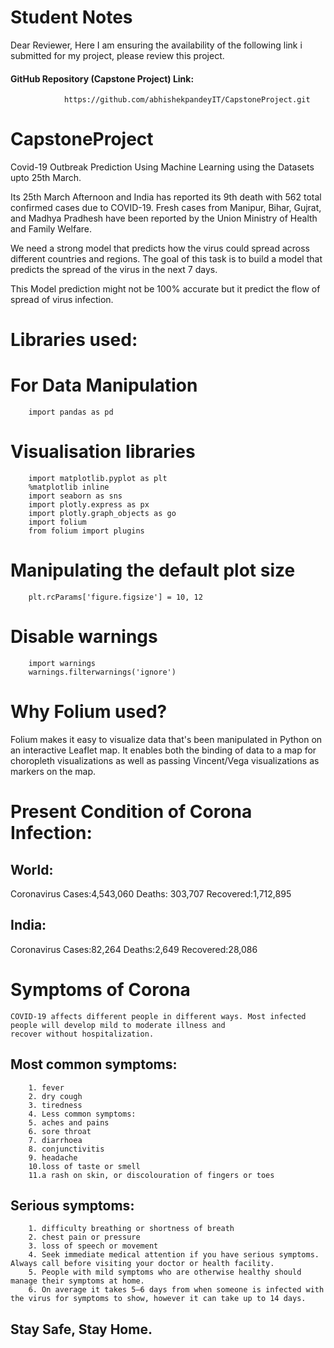 # Student Notes 

Dear Reviewer,
Here I am ensuring the availability of the following link i submitted for my project, please review this project.
#### GitHub Repository (Capstone Project) Link:

                https://github.com/abhishekpandeyIT/CapstoneProject.git


# CapstoneProject
 Covid-19 Outbreak Prediction Using Machine Learning using the Datasets upto 25th March.

 Its 25th March Afternoon and India has reported its 9th death with 562 total confirmed cases due to COVID-19. Fresh cases from Manipur, Bihar, Gujrat, and Madhya Pradhesh have been reported by the Union Ministry of Health and Family Welfare.

We need a strong model that predicts how the virus could spread across different countries and regions. The goal of this task is to build a model that predicts the spread of the virus in the next 7 days.

This Model prediction might not be 100% accurate but it predict the flow of spread of virus infection.

# Libraries used: 

#       For Data Manipulation
        import pandas as pd

#       Visualisation libraries
        import matplotlib.pyplot as plt
        %matplotlib inline 
        import seaborn as sns
        import plotly.express as px
        import plotly.graph_objects as go
        import folium 
        from folium import plugins

#       Manipulating the default plot size
        plt.rcParams['figure.figsize'] = 10, 12

#       Disable warnings 
        import warnings
        warnings.filterwarnings('ignore')

# Why Folium used?

Folium makes it easy to visualize data that's been manipulated in Python on an interactive Leaflet map. It enables both the binding of data to a map for choropleth visualizations as well as passing Vincent/Vega visualizations as markers on the map.

# Present Condition of Corona Infection:
 ##     World:

Coronavirus Cases:4,543,060
Deaths: 303,707
Recovered:1,712,895

 ##     India:
Coronavirus Cases:82,264
Deaths:2,649
Recovered:28,086


# Symptoms of Corona

    COVID-19 affects different people in different ways. Most infected people will develop mild to moderate illness and
    recover without hospitalization.
##  Most common symptoms:
        1. fever
        2. dry cough
        3. tiredness
        4. Less common symptoms:
        5. aches and pains
        6. sore throat
        7. diarrhoea
        8. conjunctivitis
        9. headache
        10.loss of taste or smell
        11.a rash on skin, or discolouration of fingers or toes
##  Serious symptoms:
        1. difficulty breathing or shortness of breath
        2. chest pain or pressure
        3. loss of speech or movement
        4. Seek immediate medical attention if you have serious symptoms. Always call before visiting your doctor or health facility.
        5. People with mild symptoms who are otherwise healthy should manage their symptoms at home.
        6. On average it takes 5–6 days from when someone is infected with the virus for symptoms to show, however it can take up to 14 days.

## Stay Safe, Stay Home.